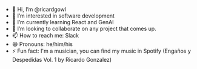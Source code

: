 - 👋 Hi, I’m @ricardgowl
- 👀 I’m interested in software development
- 🌱 I’m currently learning React and GenAI
- 💞️ I’m looking to collaborate on any project that comes up.
- 📫 How to reach me: Slack
- 😄 Pronouns: he/him/his
- ⚡ Fun fact: I'm a musician, you can find my music in Spotify (Engaños y Despedidas Vol. 1 by Ricardo Gonzalez)

<!---
ricardgowl/ricardgowl is a ✨ special ✨ repository because its `README.md` (this file) appears on your GitHub profile.
You can click the Preview link to take a look at your changes.
--->
